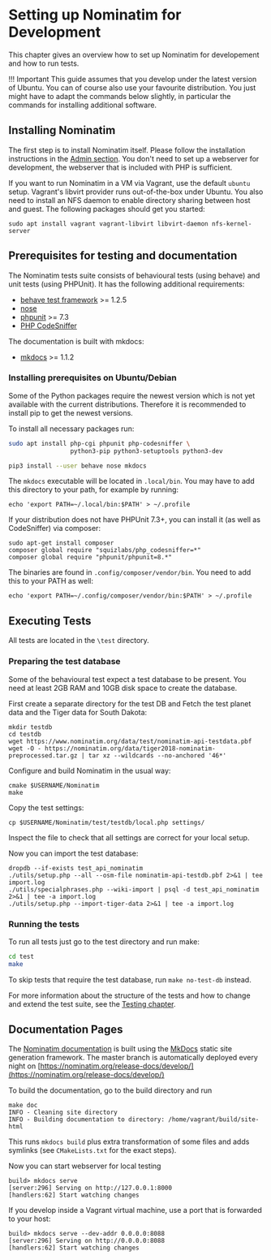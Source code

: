 # Setting up Nominatim for Development

This chapter gives an overview how to set up Nominatim for developement
and how to run tests.

!!! Important
    This guide assumes that you develop under the latest version of Ubuntu. You
    can of course also use your favourite distribution. You just might have to
    adapt the commands below slightly, in particular the commands for installing
    additional software.

## Installing Nominatim

The first step is to install Nominatim itself. Please follow the installation
instructions in the [Admin section](../admin/Installation.md). You don't need
to set up a webserver for development, the webserver that is included with PHP
is sufficient.

If you want to run Nominatim in a VM via Vagrant, use the default `ubuntu` setup.
Vagrant's libvirt provider runs out-of-the-box under Ubuntu. You also need to
install an NFS daemon to enable directory sharing between host and guest. The
following packages should get you started:

    sudo apt install vagrant vagrant-libvirt libvirt-daemon nfs-kernel-server

## Prerequisites for testing and documentation

The Nominatim tests suite consists of behavioural tests (using behave) and
unit tests (using PHPUnit). It has the following additional requirements:

* [behave test framework](https://behave.readthedocs.io) >= 1.2.5
* [nose](https://nose.readthedocs.io)
* [phpunit](https://phpunit.de) >= 7.3
* [PHP CodeSniffer](https://github.com/squizlabs/PHP_CodeSniffer)

The documentation is built with mkdocs:

* [mkdocs](https://www.mkdocs.org/) >= 1.1.2

### Installing prerequisites on Ubuntu/Debian

Some of the Python packages require the newest version which is not yet
available with the current distributions. Therefore it is recommended to
install pip to get the newest versions.

To install all necessary packages run:

```sh
sudo apt install php-cgi phpunit php-codesniffer \
                 python3-pip python3-setuptools python3-dev

pip3 install --user behave nose mkdocs
```

The `mkdocs` executable will be located in `.local/bin`. You may have to add
this directory to your path, for example by running:

```
echo 'export PATH=~/.local/bin:$PATH' > ~/.profile
```

If your distribution does not have PHPUnit 7.3+, you can install it (as well
as CodeSniffer) via composer:

```
sudo apt-get install composer
composer global require "squizlabs/php_codesniffer=*"
composer global require "phpunit/phpunit=8.*"
```

The binaries are found in `.config/composer/vendor/bin`. You need to add this
to your PATH as well:

```
echo 'export PATH=~/.config/composer/vendor/bin:$PATH' > ~/.profile
```


## Executing Tests

All tests are located in the `\test` directory.

### Preparing the test database

Some of the behavioural test expect a test database to be present. You need at
least 2GB RAM and 10GB disk space to create the database.

First create a separate directory for the test DB and Fetch the test planet
data and the Tiger data for South Dakota:

```
mkdir testdb
cd testdb
wget https://www.nominatim.org/data/test/nominatim-api-testdata.pbf
wget -O - https://nominatim.org/data/tiger2018-nominatim-preprocessed.tar.gz | tar xz --wildcards --no-anchored '46*'
```

Configure and build Nominatim in the usual way:

```
cmake $USERNAME/Nominatim
make
```

Copy the test settings:

```
cp $USERNAME/Nominatim/test/testdb/local.php settings/
```

Inspect the file to check that all settings are correct for your local setup.

Now you can import the test database:

```
dropdb --if-exists test_api_nominatim
./utils/setup.php --all --osm-file nominatim-api-testdb.pbf 2>&1 | tee import.log
./utils/specialphrases.php --wiki-import | psql -d test_api_nominatim 2>&1 | tee -a import.log
./utils/setup.php --import-tiger-data 2>&1 | tee -a import.log
```

### Running the tests

To run all tests just go to the test directory and run make:

```sh
cd test
make
```

To skip tests that require the test database, run `make no-test-db` instead.

For more information about the structure of the tests and how to change and
extend the test suite, see the [Testing chapter](Testing.md).

## Documentation Pages

The [Nominatim documentation](https://nominatim.org/release-docs/develop/) is
built using the [MkDocs](https://www.mkdocs.org/) static site generation
framework. The master branch is automatically deployed every night on
[https://nominatim.org/release-docs/develop/](https://nominatim.org/release-docs/develop/)

To build the documentation, go to the build directory and run

```
make doc
INFO - Cleaning site directory
INFO - Building documentation to directory: /home/vagrant/build/site-html
```

This runs `mkdocs build` plus extra transformation of some files and adds
symlinks (see `CMakeLists.txt` for the exact steps).

Now you can start webserver for local testing

```
build> mkdocs serve
[server:296] Serving on http://127.0.0.1:8000
[handlers:62] Start watching changes
```

If you develop inside a Vagrant virtual machine, use a port that is forwarded
to your host:

```
build> mkdocs serve --dev-addr 0.0.0.0:8088
[server:296] Serving on http://0.0.0.0:8088
[handlers:62] Start watching changes
```
